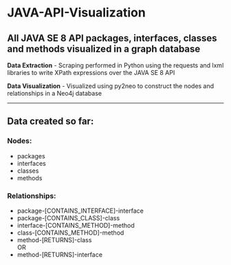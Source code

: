 # JAVA-API-Visualization

<html>
<body>
<h2 style="color=blue;">All JAVA SE 8 API packages, interfaces, classes and methods visualized in a graph database</h2>
<p>
  
<strong>Data Extraction</strong> - Scraping performed in Python using the requests and lxml libraries to write XPath expressions over the JAVA SE 8 API </p>
<p>
<strong>Data Visualization</strong> - Visualized using py2neo to construct the nodes and relationships in a Neo4j database </p>


<hr>
<h2> Data created so far: </h2>
<h3>Nodes: </h3>
<ul>
  <li>packages</li>
  <li>interfaces</li>
  <li>classes</li>
  <li>methods</li>
 </ul>
 
<h3>Relationships:</h3>
<ul>
  <li>package-[CONTAINS_INTERFACE]-interface</li>
  <li>package-[CONTAINS_CLASS]-class</li>
  <li>interface-[CONTAINS_METHOD]-method</li>
  <li>class-[CONTAINS_METHOD]-method</li>
  <li>method-[RETURNS]-class</li>
    OR
  <li>method-[RETURNS]-interface
</h3>


</body>
</html>
